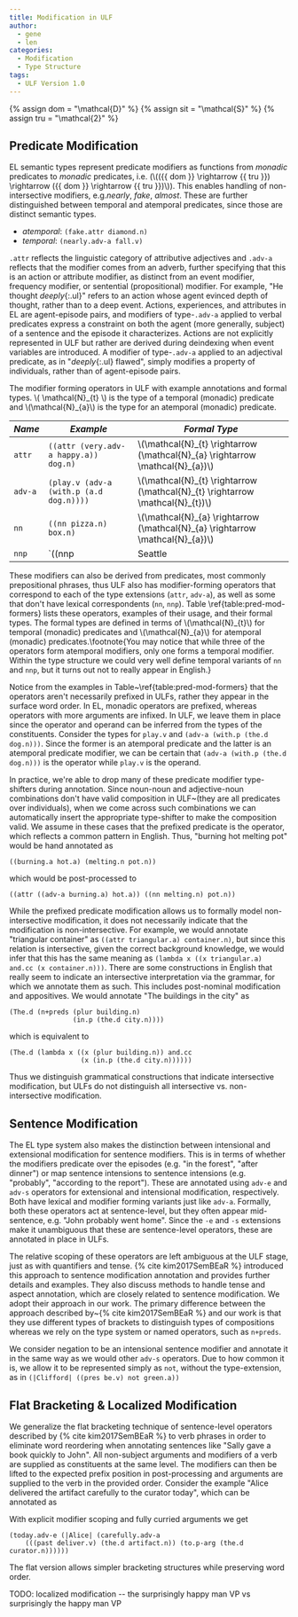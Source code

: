 ```yaml
---
title: Modification in ULF
author:
  - gene
  - len
categories:
  - Modification
  - Type Structure
tags:
  - ULF Version 1.0
---
```


{% assign dom = "\mathcal{D}" %}
{% assign sit = "\mathcal{S}" %}
{% assign tru = "\mathcal{2}" %}

## Predicate Modification

EL semantic types represent predicate modifiers as functions from _monadic_
predicates to _monadic_ predicates, i.e. (\\(({{ dom }} \rightarrow {{ tru }})
\rightarrow ({{ dom }} \rightarrow {{ tru }})\\)).  This enables handling of
non-intersective modifiers, e.g._nearly_, _fake_, _almost_.  These are further
distinguished between temporal and atemporal predicates, since those are
distinct semantic types.

- _atemporal_: `(fake.attr diamond.n)`
- _temporal_: `(nearly.adv-a fall.v)`

`.attr` reflects the linguistic category of attributive adjectives and `.adv-a`
reflects that the modifier comes from an adverb, further specifying  that this
is an action or attribute modifier, as distinct from an event modifier,
frequency modifier, or sentential (propositional) modifier. For example,
"He thought *deeply*{:.ul}" refers to an action whose agent evinced
depth of thought, rather than to a deep event. Actions, experiences, and
attributes  in EL are agent-episode pairs, and modifiers of type-`.adv-a`
applied to verbal  predicates express a constraint on both the agent (more
generally, subject) of  a sentence and the episode it characterizes. Actions
are not explicitly represented  in ULF but rather are derived during deindexing
when event variables are introduced.  A modifier of type-`.adv-a`  applied to
an adjectival predicate, as in  "*deeply*{:.ul} flawed", simply
modifies a property of individuals,  rather than of agent-episode pairs.

The modifier forming operators in ULF with example annotations and formal
types.  \\( \mathcal{N}\_{t} \\) is the type of a temporal (monadic) predicate and
\\(\mathcal{N}\_{a}\\) is the type for an atemporal (monadic) predicate.  

| _Name_ | _Example_ | _Formal Type_ |
|-----------|-----------|---------------|
| `attr`  | `((attr (very.adv-a happy.a)) dog.n)`   | \\(\mathcal{N}\_{t} \rightarrow (\mathcal{N}\_{a} \rightarrow \mathcal{N}\_{a})\\) |
| `adv-a` | `(play.v (adv-a (with.p (a.d dog.n))))` | \\(\mathcal{N}\_{t} \rightarrow (\mathcal{N}\_{t} \rightarrow \mathcal{N}\_{t})\\) |
| `nn`    | `((nn pizza.n) box.n)`                  | \\(\mathcal{N}\_{a} \rightarrow (\mathcal{N}\_{a} \rightarrow \mathcal{N}\_{a})\\) |
| `nnp`   | `((nnp |Seattle|) skyline.n)`           | \\({{ dom }} \rightarrow (\mathcal{N}\_{a} \rightarrow \mathcal{N}\_{a})\\) |

These modifiers can also be derived from predicates, most commonly
prepositional phrases, thus ULF also has modifier-forming operators that
correspond to  each of the type extensions (`attr`, `adv-a`), as well as some
that don't  have lexical correspondents (`nn`, `nnp`).
Table \ref{table:pred-mod-formers} lists these operators, examples of their
usage, and their formal types.  The formal types are defined in terms of
\\(\mathcal{N}\_{t}\\) for temporal (monadic) predicates and \\(\mathcal{N}\_{a}\\) for
atemporal (monadic) predicates.\footnote{You may notice that while three of the
operators form atemporal modifiers, only one forms a temporal modifier.  Within
the type structure we could very well define temporal variants of `nn` and
`nnp`, but it turns out not to really appear in English.} 

<!--
%GENE: I changed some
temporal versus atemporal wording above to be about verbal versus %
adjectival predicates. I've tended to think of some adjectives as temporal
(e.g., %   angry, drunk) and others as atemporal (e.g., intelligent, plaid,
distant, flawed) --  %   more or less in line with Greg's stage- vs
individual-level predicates. Yet  %   '(very.adv-a angry.a)' seems to involve
just straightforward transformation of %   a predicate over individuals, not
pairs. %      But I'm wondering if perhaps you had it right, and even 'angry'
is atemporal, and just %   becomes temporal when you apply "be" to it ("is
angry"). I've wondered about this before %   in connection with sentences like
"Every drunk customer was expelled from the bar", %   where we want to regard
the restrictor predicate, "drunk customer" as no different %   in terms of
semantic type from an unmodified nominal ("Every customer was expelled  %
from the bar"); i.e., if "customer" is atemporal, then surely so is "underage,
drunk  %   customer"; o/w the semantics of quantification becomes exceedingly
tricky. I do talk %   about this in my "book", I think, opting for a Renate
Musan-like analysis in terms  %   of maximal temporal chunks of individuals
(sub-individuals, one might say) that have  %   the restrictor property over
the temporal span they occupy... %
-->

<!--
%TODO: introduce operators corresponding to `nn` and `nnp` for temporal
predicates: %      "dirt brown", "feather light", "razer sharp", "crystal
clear", "Atlanta hot", %      Actually, this seems to just be adjective
modification, not any atemporal predicate. %      I can't think of any examples
where the modified constituent is a verb... maybe %      "cheetah run",
"feather fall"? % %      This seems to indicate a distinction that isn't just
temporal-atemporal, %      but a noun-adj-verb distinction.  If that's the
case, why do we allow %      `adv-a` to take adjectives and verbs, and modify
adjectives and %      verbs?  Also how do prepositional phrases fit into this?
I generally %      think of prepositions as relational adjectives, but I can't
think of any noun %      premodification of prepositional phrases. % %      I
think we might have let the *.adv-a extension get a bit overused at this point.
%      It doesn't seem to have a coherent type.  We've allowed it to capture
all %      adjective/verb/preposition-adjective/verb/preposition modification.
I think we %      probably should be distinguishing between modifiers that
actually happen at action-level %      and those that are actually intensional
predicate modifiers.  So %        (he.pro ((past leave.v) politely.adv-a)) %
is fine, but %        (he.pro ((pres be.v) (very.adv-a happy.a))) %      seems
strange.  We definitely don't want this latter example to turn into: %
((he.pro ((pres be.v) happy.a)) ** e1), ([he.pro | e1] very.adv-a) %
Rather, we seems to want something like 'very.adv/a' (along the lines of %
your previous suggestion of a/n for adjective-noun modifiers), so we'd have %
(he.pro ((pres be.v) (very.adv/a happy.a))) %      Similarly we'd introduce
n/n, a/n, n/a, a/a, adv/a, n/v.  I would suggest including %      monadic
prepositional phrases into adjective categories because of examples like %
"I am very in the zone", "He is almost in the forest" % %      This would
explicitly separate action modification from predicate modification. %      For
action modification, we use `adv-a` which takes any predicate any can be %
used to modify the action -- often an adjective and can be rewritten as -ly.
This %      would capture all the manner adverbials as well as co-occurring
actions. % %      For predicate modification, we would be fully explicit about
the syntactic type %      combinations since the ULF combinations are in fact
the way the types are going %      to combine (no post-processed lifting to
actions).  So we need to make sure the %      types combine properly. %
a/n : light feather (also attr) %        a/v : ? %        a/a : burning hot %
n/n : melting pot %        n/v : cheetah run? %        n/a : feather light
v/n : ? -- frequently returning member, sleeping beauty, running man, the never
running man %        v/v : ? -- adv-a for all these probably %        v/a : ? %
adv/n : ? %        adv/v : nearly run %        adv/a : very happy %      I'm
not sure why the categories organize in this way... From an engineering
perspective %      that doesn't matter so much, we just include this systematic
procedure for simplicity %      even though not every category is used.  From a
linguistic perspective, though I'm curious %      why the combinations exist
the way they do...

%TODO: write this section based on above notes for now and ask Len for feedback when he's back. %If he disagrees we might take it back to a previous version...
-->

Notice from the examples in Table~\ref{table:pred-mod-formers} that the
operators  aren't necessarily prefixed in ULFs, rather they appear in the
surface word order.  In EL, monadic operators are prefixed, whereas operators
with more arguments are infixed.  In ULF, we leave them in place since the
operator and operand can be inferred from the types of the constituents.
Consider the types for `play.v` and `(adv-a (with.p (the.d dog.n)))`.  Since
the former is an atemporal predicate and the latter is an atemporal predicate
modifier, we can be certain that `(adv-a (with.p (the.d dog.n)))` is the
operator while `play.v` is the operand.

In practice, we're able to drop many of these predicate modifier type-shifters
during annotation.  Since noun-noun and adjective-noun combinations don't have
valid composition in ULF~(they are all predicates over individuals), when we
come across such combinations we can automatically insert the appropriate
type-shifter to make the  composition valid.  We assume in these cases that the
prefixed predicate is the operator,  which reflects a common pattern in
English.  Thus, "burning hot melting pot" would be  hand annotated as

`((burning.a hot.a) (melting.n pot.n))`

which would be post-processed to

`((attr ((adv-a burning.a) hot.a)) ((nn melting.n) pot.n))`

While the prefixed predicate modification allows us to formally model
non-intersective modification, it does not necessarily indicate that the
modification is non-intersective. For example, we would annotate "triangular
container" as `((attr triangular.a) container.n)`, but since this relation is
intersective, given the correct background knowledge, we would infer that this
has the same meaning as `(lambda x ((x triangular.a) and.cc (x
container.n)))`. There are some constructions in English that really seem to
indicate an intersective interpretation via the grammar, for which we annotate
them as such. This includes post-nominal modification and  appositives.  We
would annotate "The buildings in the city" as

```
(The.d (n+preds (plur building.n)                        
                (in.p (the.d city.n))))
```

which is equivalent to

```
(The.d (lambda x ((x (plur building.n)) and.cc
                  (x (in.p (the.d city.n))))))
```

Thus we distinguish grammatical constructions that indicate intersective modification,  but ULFs do not distinguish all intersective vs. non-intersective modification.


## Sentence Modification

The EL type system also makes the distinction between intensional and
extensional modification for sentence modifiers.  This is in terms of whether
the modifiers predicate over the episodes (e.g. "in the forest", "after
dinner")  or map sentence intensions to sentence intensions (e.g. "probably",
"according to the report"). These are annotated using `adv-e` and `adv-s`
operators for extensional and intensional modification, respectively.  Both
have lexical and modifier forming variants just like `adv-a`.  Formally, both
these operators act  at sentence-level, but they often appear mid-sentence,
e.g. "John probably went home".   Since the `-e` and `-s` extensions make it
unambiguous that these are  sentence-level operators, these are annotated in
place in ULFs.

The relative scoping of these operators are left ambiguous at the ULF stage,
just as with quantifiers and tense.  {% cite kim2017SemBEaR %} introduced this
approach to sentence modification annotation and provides further details and
examples.  They also discuss methods to handle tense and aspect annotation,
which are closely related to sentence modification.  We adopt their approach in
our work.  The primary difference between the approach described by~{% cite
kim2017SemBEaR %} and our work is that they use different types of brackets to
distinguish types of compositions whereas we rely on the type system or named
operators, such as `n+preds`.

<!--
%ULF semantic types distinguish between predicate modification and sentence modification and between intensional and extensional modification. %{% cite kim2017SemBEaR %} describe methods of annotating perfect and progressive aspect, modal auxiliaries, and verb-level vs. sentence-level modifiers in the context of ULF.  We adopt %the same approach with a few changes... TODO: look over paper and write any changes to the guidelines.
-->

We consider negation to be an intensional sentence modifier and annotate it in
the same way as we would other `adv-s` operators.  Due to how common it is, we
allow it to be represented simply as `not`, without the type-extension, as  in
`(|Clifford| ((pres be.v) not green.a))`

## Flat Bracketing & Localized Modification

We generalize the flat bracketing technique of sentence-level operators
described by {% cite kim2017SemBEaR %} to verb phrases in order to eliminate
word reordering when annotating sentences like "Sally gave a book quickly to
John".  All non-subject arguments and modifiers of a verb are supplied as
constituents at the same level.  The modifiers can then be lifted to the
expected prefix position in post-processing and arguments are supplied to the
verb in the provided order.  Consider the example "Alice delivered the artifact
carefully to the curator today", which can be annotated as

<!--
% TODO: for some reason the formatting for this file is causing misalignment in the numCharTab and the first indented line...     \ulf{(|Alice| ((past deliver.v) (the.d artifact.n) carefully.adv-a\\     \numCharTab{30}(to.p-arg (the.d curator.n)) today.adv-e))}
-->

 With explicit modifier scoping and fully curried arguments we get

```
(today.adv-e (|Alice| (carefully.adv-a 
    (((past deliver.v) (the.d artifact.n)) (to.p-arg (the.d curator.n))))))
```

The flat version allows simpler bracketing structures while preserving word order.

TODO: localized modification -- the surprisingly happy man VP vs surprisingly the happy man VP

